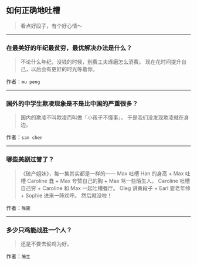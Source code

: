 ## 如何正确地吐槽

> 看点好段子，有个好心情～


 
---

### 在最美好的年纪最贫穷，最优解决办法是什么？

> 不论什么年纪，没钱的时候，别费工夫琢磨怎么消费。
> 现在花时间提升自己，以后会有更好的时光等着你。


作者：`mu peng`

---

### 国外的中学生欺凌现象是不是比中国的严重很多？

> 国内的欺凌不叫欺凌而叫做「小孩子不懂事」。
> 于是我们没发现欺凌就在身边。


作者：`san chen`

---

### 哪些美剧过誉了？

> 《破产姐妹》，每一集其实都是一样的——
> Max 吐槽 Han 的身高 + Max 吐槽 Caroline 蠢 + Max 夸赞自己的胸 + Max 骂一些陌生人。
> Caroline 吐槽自己穷 + Caroline 和 Max 一起吐槽餐厅。
> Oleg 讲黄段子 + Earl 耍老年帅 + Sophie 进来一阵欢呼。
> 然后就没啦！


作者：`陈旎`

---

### 多少只鸡能战胜一个人？

> 还是不要去偷鸡为好。


作者：`简生`